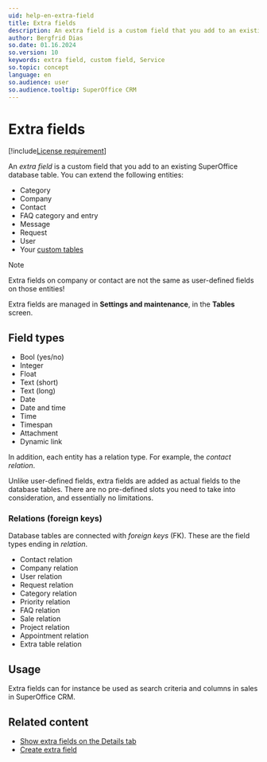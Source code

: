 ```yaml
---
uid: help-en-extra-field
title: Extra fields
description: An extra field is a custom field that you add to an existing SuperOffice database table in Service.
author: Bergfrid Dias
so.date: 01.16.2024
so.version: 10
keywords: extra field, custom field, Service
so.topic: concept
language: en
so.audience: user
so.audience.tooltip: SuperOffice CRM
---
```


# Extra fields

[!include[License requirement](../../../../common/includes/req-dev-tools.md)]

An *extra field* is a custom field that you add to an existing SuperOffice database table. You can extend the following entities:

* Category
* Company
* Contact
* FAQ category and entry
* Message
* Request
* User
* Your [custom tables][6]

> [!NOTE]
> Extra fields on company or contact are not the same as user-defined fields on those entities!

Extra fields are managed in **Settings and maintenance**, in the **Tables** screen.

## <a id="field-types" />Field types

* Bool (yes/no)
* Integer
* Float
* Text (short)
* Text (long)
* Date
* Date and time
* Time
* Timespan
* Attachment
* Dynamic link

In addition, each entity has a relation type. For example, the *contact relation*.

Unlike user-defined fields, extra fields are added as actual fields to the database tables. There are no pre-defined slots you need to take into consideration, and essentially no limitations.

### Relations (foreign keys)

Database tables are connected with *foreign keys* (FK). These are the field types ending in *relation*.

* Contact relation
* Company relation
* User relation
* Request relation
* Category relation
* Priority relation
* FAQ relation
* Sale relation
* Project relation
* Appointment relation
* Extra table relation

## Usage

Extra fields can for instance be used as search criteria and columns in sales in SuperOffice CRM.

## Related content

* [Show extra fields on the Details tab][1]
* [Create extra field][2]

<!-- Referenced links -->
[1]: ../admin/show-extra-field-on-request-details.md
[2]: ../admin/create-extra-field.md
[6]: extra-table.md
